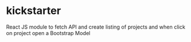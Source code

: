 # kickstarter
React JS module to fetch API and create listing of projects and when click on project open a Bootstrap Model
